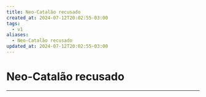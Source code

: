 ```yaml
---
title: Neo-Catalão recusado
created_at: 2024-07-12T20:02:55-03:00
tags:
  - v1
aliases:
  - Neo-Catalão recusado
updated_at: 2024-07-12T20:02:55-03:00
---
```

# Neo-Catalão recusado
---

